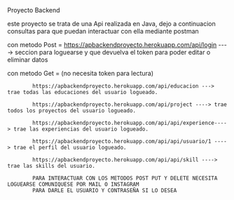 Proyecto Backend


este proyecto se trata de una Api realizada en Java, dejo a continuacion consultas para que puedan interactuar con ella mediante postman

con metodo Post = https://apbackendproyecto.herokuapp.com/api/login ----> seccion para loguearse y que devuelva el token para poder editar o eliminar datos

con metodo Get = (no necesita token para lectura)

            https://apbackendproyecto.herokuapp.com/api/educacion ---> trae todas las educaciones del usuario logueado.

            https://apbackendproyecto.herokuapp.com/api/project ----> trae todos los proyectos del usuario logueado.
            
            https://apbackendproyecto.herokuapp.com/api/api/experience----> trae las experiencias del usuario logueado.
            
            https://apbackendproyecto.herokuapp.com/api/api/usuario/1 ----> trae el perfil del usuario logueado.
            
            https://apbackendproyecto.herokuapp.com/api/api/skill ----> trae las skills del usuario.
            
            PARA INTERACTUAR CON LOS METODOS POST PUT Y DELETE NECESITA LOGUEARSE COMUNIQUESE POR MAIL O INSTAGRAM
            PARA DARLE EL USUARIO Y CONTRASEÑA SI LO DESEA
